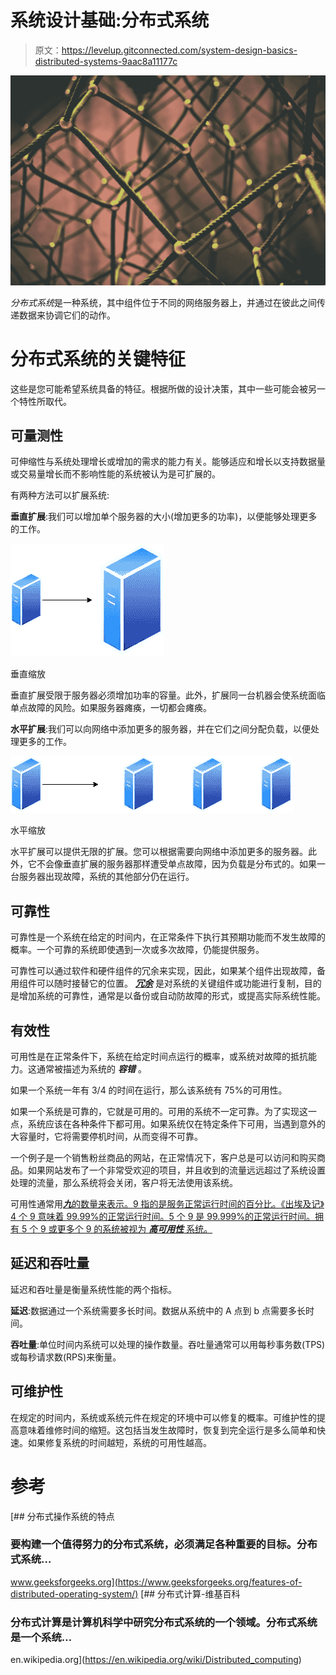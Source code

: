 # 系统设计基础:分布式系统

> 原文：<https://levelup.gitconnected.com/system-design-basics-distributed-systems-9aac8a11177c>

![](img/faceac7e21590ad8871daf532a603605.png)

*分布式系统*是一种系统，其中组件位于不同的网络服务器上，并通过在彼此之间传递数据来协调它们的动作。

# 分布式系统的关键特征

这些是您可能希望系统具备的特征。根据所做的设计决策，其中一些可能会被另一个特性所取代。

## 可量测性

可伸缩性与系统处理增长或增加的需求的能力有关。能够适应和增长以支持数据量或交易量增长而不影响性能的系统被认为是可扩展的。

有两种方法可以扩展系统:

**垂直扩展**:我们可以增加单个服务器的大小(增加更多的功率)，以便能够处理更多的工作。

![](img/ca8533ad1df6401798ed9bd83e9d974a.png)

垂直缩放

垂直扩展受限于服务器必须增加功率的容量。此外，扩展同一台机器会使系统面临单点故障的风险。如果服务器瘫痪，一切都会瘫痪。

**水平扩展**:我们可以向网络中添加更多的服务器，并在它们之间分配负载，以便处理更多的工作。

![](img/b139b213f636fe253887355d3bbbb65f.png)

水平缩放

水平扩展可以提供无限的扩展。您可以根据需要向网络中添加更多的服务器。此外，它不会像垂直扩展的服务器那样遭受单点故障，因为负载是分布式的。如果一台服务器出现故障，系统的其他部分仍在运行。

## 可靠性

可靠性是一个系统在给定的时间内，在正常条件下执行其预期功能而不发生故障的概率。一个可靠的系统即使遇到一次或多次故障，仍能提供服务。

可靠性可以通过软件和硬件组件的冗余来实现，因此，如果某个组件出现故障，备用组件可以随时接替它的位置。 [***冗余***](https://en.wikipedia.org/wiki/Redundancy_(engineering)) 是对系统的关键组件或功能进行复制，目的是增加系统的可靠性，通常是以备份或自动防故障的形式，或提高实际系统性能。

## 有效性

可用性是在正常条件下，系统在给定时间点运行的概率，或系统对故障的抵抗能力。这通常被描述为系统的 ***容错*** 。

如果一个系统一年有 3/4 的时间在运行，那么该系统有 75%的可用性。

如果一个系统是可靠的，它就是可用的。可用的系统不一定可靠。为了实现这一点，系统应该在各种条件下都可用。如果系统仅在特定条件下可用，当遇到意外的大容量时，它将需要停机时间，从而变得不可靠。

一个例子是一个销售粉丝商品的网站，在正常情况下，客户总是可以访问和购买商品。如果网站发布了一个非常受欢迎的项目，并且收到的流量远远超过了系统设置处理的流量，那么系统将会关闭，客户将无法使用该系统。

可用性通常用[***九***的数量来表示。9 指的是服务正常运行时间的百分比。《出埃及记》4 个 9 意味着 99.99%的正常运行时间。5 个 9 是 99.999%的正常运行时间。拥有 5 个 9 或更多个 9 的系统被视为 ***高可用性*** 系统。](https://en.wikipedia.org/wiki/High_availability)

## 延迟和吞吐量

延迟和吞吐量是衡量系统性能的两个指标。

**延迟**:数据通过一个系统需要多长时间。数据从系统中的 A 点到 b 点需要多长时间。

**吞吐量**:单位时间内系统可以处理的操作数量。吞吐量通常可以用每秒事务数(TPS)或每秒请求数(RPS)来衡量。

## 可维护性

在规定的时间内，系统或系统元件在规定的环境中可以修复的概率。可维护性的提高意味着维修时间的缩短。这包括当发生故障时，恢复到完全运行是多么简单和快速。如果修复系统的时间越短，系统的可用性越高。

# 参考

[](https://www.geeksforgeeks.org/features-of-distributed-operating-system/) [## 分布式操作系统的特点

### 要构建一个值得努力的分布式系统，必须满足各种重要的目标。分布式系统…

www.geeksforgeeks.org](https://www.geeksforgeeks.org/features-of-distributed-operating-system/) [](https://en.wikipedia.org/wiki/Distributed_computing) [## 分布式计算-维基百科

### 分布式计算是计算机科学中研究分布式系统的一个领域。分布式系统是一个系统…

en.wikipedia.org](https://en.wikipedia.org/wiki/Distributed_computing)